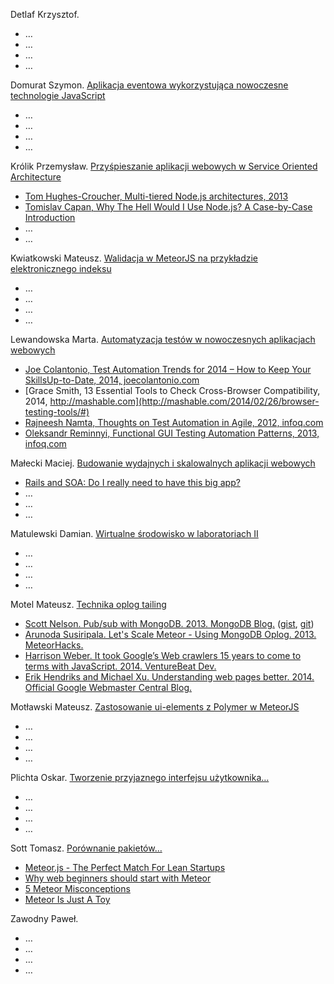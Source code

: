 Detlaf Krzysztof.
- …
- …
- …
- …

Domurat Szymon. [Aplikacja eventowa wykorzystująca nowoczesne technologie JavaScript](https://github.com/sdomurat/mgr)
- …
- …
- …
- …


Królik Przemysław. [Przyśpieszanie aplikacji webowych w Service Oriented Architecture](https://github.com/Necromos/mgr)
- [Tom Hughes-Croucher, Multi-tiered Node.js architectures, 2013](https://www.youtube.com/watch?v=xzX5nXj__3I)
- [Tomislav Capan, Why The Hell Would I Use Node.js? A Case-by-Case Introduction](http://www.toptal.com/nodejs/why-the-hell-would-i-use-node-js)
- …
- …


Kwiatkowski Mateusz. [Walidacja w MeteorJS na przykładzie elektronicznego indeksu](https://github.com/Flover/praca_magisterska)
- …
- …
- …
- …


Lewandowska Marta. [Automatyzacja testów w nowoczesnych aplikacjach webowych](https://github.com/mlewandowska/thesis)
- [Joe Colantonio, Test Automation Trends for 2014 – How to Keep Your SkillsUp-to-Date, 2014, joecolantonio.com](http://www.joecolantonio.com/2014/01/14/test-automation-trends-for-2014-how-to-keep-your-skills-up-to-date/)
- [Grace Smith, 13 Essential Tools to Check Cross-Browser Compatibility, 2014, http://mashable.com](http://mashable.com/2014/02/26/browser-testing-tools/#)
- [Rajneesh Namta, Thoughts on Test Automation in Agile, 2012, infoq.com](http://www.infoq.com/articles/thoughts-on-test-automation-in-agile)
- [Oleksandr Reminnyi, Functional GUI Testing Automation Patterns, 2013, infoq.com](http://www.infoq.com/articles/gui-automation-patterns) 


Małecki Maciej. [Budowanie wydajnych i skalowalnych aplikacji webowych](https://github.com/smt116/master-thesis)
- [Rails and SOA: Do I really need to have this big app?](http://blog.arkency.com/2013/12/rails-and-soa-do-i-really-need-to-have-this-big-app/)
- …
- …
- …

Matulewski Damian. [Wirtualne środowisko w laboratoriach II](https://github.com/dmatulewski/mgr)
- …
- …
- …
- …


Motel Mateusz. [Technika oplog tailing](https://github.com/mmotel/master-thesis)
- [Scott Nelson. Pub/sub with MongoDB. 2013. MongoDB Blog.](http://blog.mongodb.org/post/29495793738/pub-sub-with-mongodb) ([gist](https://gist.github.com/scttnlsn/3210919), [git](https://github.com/scttnlsn/mubsub))
- [Arunoda Susiripala. Let's Scale Meteor - Using MongoDB Oplog. 2013. MeteorHacks.](http://meteorhacks.com/lets-scale-meteor.html)
- [Harrison Weber. It took Google’s Web crawlers 15 years to come to terms with JavaScript. 2014. VentureBeat Dev. ](http://venturebeat.com/2014/05/23/it-took-googles-web-crawlers-15-years-to-come-to-terms-with-javascript/)
- [Erik Hendriks and Michael Xu. Understanding web pages better. 2014. Official Google Webmaster Central Blog. ](http://googlewebmastercentral.blogspot.com/2014/05/understanding-web-pages-better.html)


Motławski Mateusz. [Zastosowanie ui-elements z Polymer w MeteorJS](https://github.com/miotla007/magisterka)
- …
- …
- …
- …


Plichta Oskar. [Tworzenie przyjaznego interfejsu użytkownika…](https://github.com/oplichta/magisterka)
- …
- …
- …
- …


Sott Tomasz. [Porównanie pakietów…](https://github.com/tsott/mgr)
- [Meteor.js - The Perfect Match For Lean Startups](http://www.manuel-schoebel.com/blog/meteorjs-the-perfect-match-for-lean-startups)
- [Why web beginners should start with Meteor](https://www.meteor.com/blog/2013/12/13/why-web-beginners-should-start-with-meteor)
- [5 Meteor Misconceptions](https://www.discovermeteor.com/blog/meteor-misconceptions/)
- [Meteor Is Just A Toy](http://www.screamingatmyscreen.com/2012/4/meteor-is-just-a-toy/)


Zawodny Paweł.
- …
- …
- …
- …
